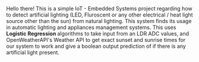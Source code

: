 Hello there!
This is a simple IoT - Embedded Systems project regarding how to detect artificial lighting (LED, Fluroscent or any other electrical / heat light source other than the sun) from natural lighting. This system finds its usage in automatic lighting and appliances management systems.
This uses <b> Logistic Regression </b> algorithms to take input from an LDR ADC values, and OpenWeatherAPI's Weather API to get exact sunset and sunrise times for our system to work and give a boolean output prediction of if there is any artificial light present.
